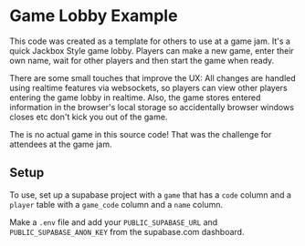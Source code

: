 # Game Lobby Example

This code was created as a template for others to use at a game jam. It's a quick Jackbox Style game lobby. Players can make a new game, enter their own name, wait for other players and then start the game when ready.

There are some small touches that improve the UX: All changes are handled using realtime features via websockets, so players can view other players entering the game lobby in realtime.  Also, the game stores entered information in the browser's local storage so accidentally browser windows closes etc don't kick you out of the game.

The is no actual game in this source code!  That was the challenge for attendees at the game jam.

## Setup

To use, set up a supabase project with a `game` that has a `code` column and a `player` table with a `game_code` column and a `name` column.  

Make a `.env` file and add your `PUBLIC_SUPABASE_URL` and `PUBLIC_SUPABASE_ANON_KEY` from the supabase.com dashboard.
